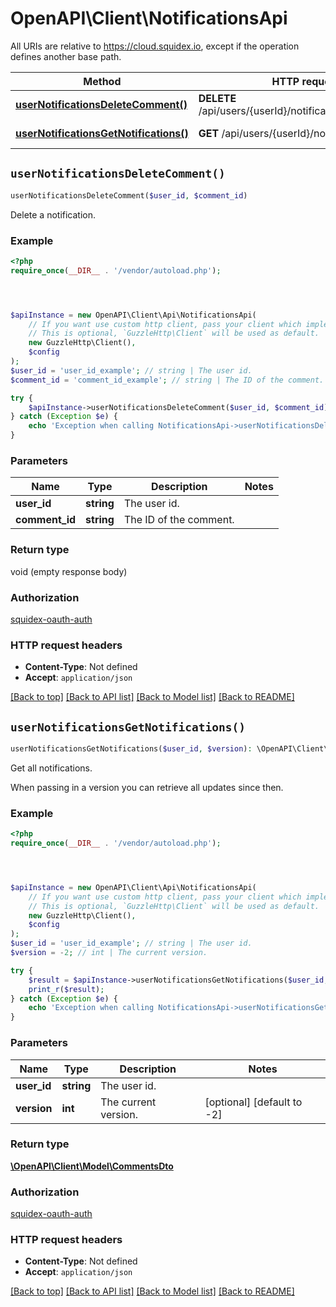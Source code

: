 # OpenAPI\Client\NotificationsApi

All URIs are relative to https://cloud.squidex.io, except if the operation defines another base path.

| Method | HTTP request | Description |
| ------------- | ------------- | ------------- |
| [**userNotificationsDeleteComment()**](NotificationsApi.md#userNotificationsDeleteComment) | **DELETE** /api/users/{userId}/notifications/{commentId} | Delete a notification. |
| [**userNotificationsGetNotifications()**](NotificationsApi.md#userNotificationsGetNotifications) | **GET** /api/users/{userId}/notifications | Get all notifications. |


## `userNotificationsDeleteComment()`

```php
userNotificationsDeleteComment($user_id, $comment_id)
```

Delete a notification.

### Example

```php
<?php
require_once(__DIR__ . '/vendor/autoload.php');




$apiInstance = new OpenAPI\Client\Api\NotificationsApi(
    // If you want use custom http client, pass your client which implements `GuzzleHttp\ClientInterface`.
    // This is optional, `GuzzleHttp\Client` will be used as default.
    new GuzzleHttp\Client(),
    $config
);
$user_id = 'user_id_example'; // string | The user id.
$comment_id = 'comment_id_example'; // string | The ID of the comment.

try {
    $apiInstance->userNotificationsDeleteComment($user_id, $comment_id);
} catch (Exception $e) {
    echo 'Exception when calling NotificationsApi->userNotificationsDeleteComment: ', $e->getMessage(), PHP_EOL;
}
```

### Parameters

| Name | Type | Description  | Notes |
| ------------- | ------------- | ------------- | ------------- |
| **user_id** | **string**| The user id. | |
| **comment_id** | **string**| The ID of the comment. | |

### Return type

void (empty response body)

### Authorization

[squidex-oauth-auth](../../README.md#squidex-oauth-auth)

### HTTP request headers

- **Content-Type**: Not defined
- **Accept**: `application/json`

[[Back to top]](#) [[Back to API list]](../../README.md#endpoints)
[[Back to Model list]](../../README.md#models)
[[Back to README]](../../README.md)

## `userNotificationsGetNotifications()`

```php
userNotificationsGetNotifications($user_id, $version): \OpenAPI\Client\Model\CommentsDto
```

Get all notifications.

When passing in a version you can retrieve all updates since then.

### Example

```php
<?php
require_once(__DIR__ . '/vendor/autoload.php');




$apiInstance = new OpenAPI\Client\Api\NotificationsApi(
    // If you want use custom http client, pass your client which implements `GuzzleHttp\ClientInterface`.
    // This is optional, `GuzzleHttp\Client` will be used as default.
    new GuzzleHttp\Client(),
    $config
);
$user_id = 'user_id_example'; // string | The user id.
$version = -2; // int | The current version.

try {
    $result = $apiInstance->userNotificationsGetNotifications($user_id, $version);
    print_r($result);
} catch (Exception $e) {
    echo 'Exception when calling NotificationsApi->userNotificationsGetNotifications: ', $e->getMessage(), PHP_EOL;
}
```

### Parameters

| Name | Type | Description  | Notes |
| ------------- | ------------- | ------------- | ------------- |
| **user_id** | **string**| The user id. | |
| **version** | **int**| The current version. | [optional] [default to -2] |

### Return type

[**\OpenAPI\Client\Model\CommentsDto**](../Model/CommentsDto.md)

### Authorization

[squidex-oauth-auth](../../README.md#squidex-oauth-auth)

### HTTP request headers

- **Content-Type**: Not defined
- **Accept**: `application/json`

[[Back to top]](#) [[Back to API list]](../../README.md#endpoints)
[[Back to Model list]](../../README.md#models)
[[Back to README]](../../README.md)
